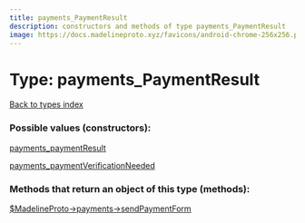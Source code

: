 ```yaml
---
title: payments_PaymentResult
description: constructors and methods of type payments_PaymentResult
image: https://docs.madelineproto.xyz/favicons/android-chrome-256x256.png
---
```

# Type: payments\_PaymentResult  
[Back to types index](index.md)



### Possible values (constructors):

[payments\_paymentResult](../constructors/payments_paymentResult.md)  

[payments\_paymentVerificationNeeded](../constructors/payments_paymentVerificationNeeded.md)  



### Methods that return an object of this type (methods):

[$MadelineProto->payments->sendPaymentForm](../methods/payments_sendPaymentForm.md)  



